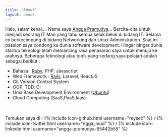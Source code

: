 ```yaml
---
title: "About"
layout: about
---
```


Halo, salam kenal.... Nama saya [Angga Pramudya](http://www.anggapramudya.com)... Bercita-cita untuk menjadi seorang IT Man yang tahu semua seluk beluk di bidang IT. Selama ini berkecimpung di bidang Networking dan Linux Administration. Saat ini passion saya condong ke dunia software development. Hingar bingar dunia startup teknologi telah memancing rasa penasaran saya untuk menuju ke arahnya. Beberapa teknologi atau tools yang sedang saya pelajari adalah sebagai berikut :  

- Bahasa : [Ruby](https://www.ruby-lang.org), PHP, Javascript
- Web Framework : [Rails](http://rubyonrails.org), Laravel, ReactJS
- Git Version Control System
- OOP. TDD, CI
- Unix Base Development Environment ([Ubuntu](https://www.ubuntu.com))
- Cloud Computing (SaaS,PaaS,Iaas)

<br />
<br />
Temukan saya di : {% include icon-github.html username="reysec" %} / {% include icon-twitter.html username="ngga_mud" %} / {% include icon-linkedin.html username="angga-pramudya-65442b55" %}
